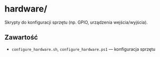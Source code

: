 # hardware/

Skrypty do konfiguracji sprzętu (np. GPIO, urządzenia wejścia/wyjścia).

## Zawartość
- `configure_hardware.sh`, `configure_hardware.ps1` — konfiguracja sprzętu
